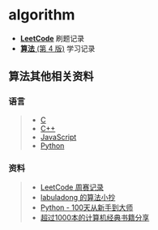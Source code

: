 

# algorithm
- **[LeetCode](https://leetcode-cn.com/)** 刷题记录
- [**算法** (第 4 版)](https://algs4.cs.princeton.edu/11model/)   学习记录

## 算法其他相关资料

### 语言
> - [C](https://github.com/TheAlgorithms/C)
> - [C++](https://github.com/TheAlgorithms/C-Plus-Plus)
> - [JavaScript](https://github.com/trekhleb/javascript-algorithms)
> - [Python](https://github.com/TheAlgorithms/Python)

### 资料
> - [LeetCode 周赛记录](https://zerotrac.github.io/leetcode_problem_rating/#/)
> - [labuladong 的算法小抄](https://labuladong.github.io/algo/)
> - [Python - 100天从新手到大师](https://github.com/jackfrued/Python-100-Days)
> - [超过1000本的计算机经典书籍分享](https://github.com/forthespada/CS-Books)
